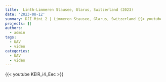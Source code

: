 ```yaml
---
title:  Linth-Limmeren Stausee, Glarus, Switzerland (2023) 
date: '2023-08-12'
summary: DJI Mini 2 | Limmeren Stausee, Glarus, Switzerland {{< youtube KElR_i4_Eec >}}
projects: []
authors:
  - admin
tags:
  - UAV
  - video
categories:
  - UAV
  - video
---
```


{{< youtube KElR_i4_Eec >}}
